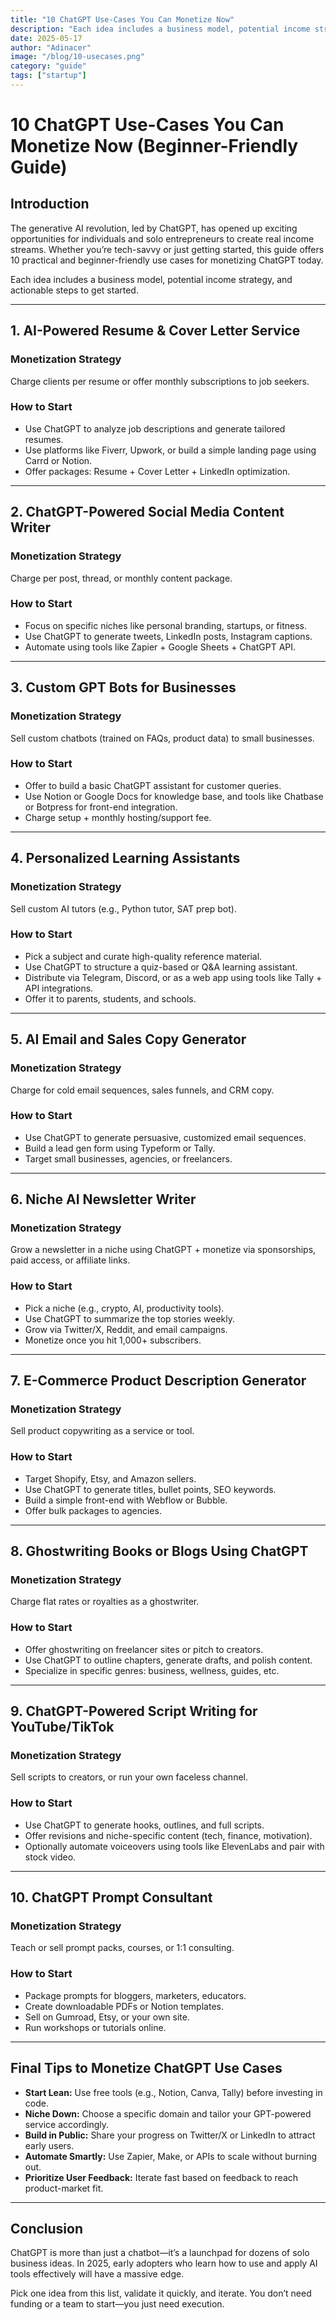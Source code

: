 ```yaml
---
title: "10 ChatGPT Use-Cases You Can Monetize Now"
description: "Each idea includes a business model, potential income strategy, and actionable steps to get started."
date: 2025-05-17
author: "Adinacer"
image: "/blog/10-usecases.png"
category: "guide"
tags: ["startup"]
---
```



# 10 ChatGPT Use-Cases You Can Monetize Now (Beginner-Friendly Guide)

## Introduction

The generative AI revolution, led by ChatGPT, has opened up exciting opportunities for individuals and solo entrepreneurs to create real income streams. Whether you’re tech-savvy or just getting started, this guide offers 10 practical and beginner-friendly use cases for monetizing ChatGPT today.

Each idea includes a business model, potential income strategy, and actionable steps to get started.

---

## 1. **AI-Powered Resume & Cover Letter Service**

### Monetization Strategy
Charge clients per resume or offer monthly subscriptions to job seekers.

### How to Start
- Use ChatGPT to analyze job descriptions and generate tailored resumes.
- Use platforms like Fiverr, Upwork, or build a simple landing page using Carrd or Notion.
- Offer packages: Resume + Cover Letter + LinkedIn optimization.

---

## 2. **ChatGPT-Powered Social Media Content Writer**

### Monetization Strategy
Charge per post, thread, or monthly content package.

### How to Start
- Focus on specific niches like personal branding, startups, or fitness.
- Use ChatGPT to generate tweets, LinkedIn posts, Instagram captions.
- Automate using tools like Zapier + Google Sheets + ChatGPT API.

---

## 3. **Custom GPT Bots for Businesses**

### Monetization Strategy
Sell custom chatbots (trained on FAQs, product data) to small businesses.

### How to Start
- Offer to build a basic ChatGPT assistant for customer queries.
- Use Notion or Google Docs for knowledge base, and tools like Chatbase or Botpress for front-end integration.
- Charge setup + monthly hosting/support fee.

---

## 4. **Personalized Learning Assistants**

### Monetization Strategy
Sell custom AI tutors (e.g., Python tutor, SAT prep bot).

### How to Start
- Pick a subject and curate high-quality reference material.
- Use ChatGPT to structure a quiz-based or Q&A learning assistant.
- Distribute via Telegram, Discord, or as a web app using tools like Tally + API integrations.
- Offer it to parents, students, and schools.

---

## 5. **AI Email and Sales Copy Generator**

### Monetization Strategy
Charge for cold email sequences, sales funnels, and CRM copy.

### How to Start
- Use ChatGPT to generate persuasive, customized email sequences.
- Build a lead gen form using Typeform or Tally.
- Target small businesses, agencies, or freelancers.

---

## 6. **Niche AI Newsletter Writer**

### Monetization Strategy
Grow a newsletter in a niche using ChatGPT + monetize via sponsorships, paid access, or affiliate links.

### How to Start
- Pick a niche (e.g., crypto, AI, productivity tools).
- Use ChatGPT to summarize the top stories weekly.
- Grow via Twitter/X, Reddit, and email campaigns.
- Monetize once you hit 1,000+ subscribers.

---

## 7. **E-Commerce Product Description Generator**

### Monetization Strategy
Sell product copywriting as a service or tool.

### How to Start
- Target Shopify, Etsy, and Amazon sellers.
- Use ChatGPT to generate titles, bullet points, SEO keywords.
- Build a simple front-end with Webflow or Bubble.
- Offer bulk packages to agencies.

---

## 8. **Ghostwriting Books or Blogs Using ChatGPT**

### Monetization Strategy
Charge flat rates or royalties as a ghostwriter.

### How to Start
- Offer ghostwriting on freelancer sites or pitch to creators.
- Use ChatGPT to outline chapters, generate drafts, and polish content.
- Specialize in specific genres: business, wellness, guides, etc.

---

## 9. **ChatGPT-Powered Script Writing for YouTube/TikTok**

### Monetization Strategy
Sell scripts to creators, or run your own faceless channel.

### How to Start
- Use ChatGPT to generate hooks, outlines, and full scripts.
- Offer revisions and niche-specific content (tech, finance, motivation).
- Optionally automate voiceovers using tools like ElevenLabs and pair with stock video.

---

## 10. **ChatGPT Prompt Consultant**

### Monetization Strategy
Teach or sell prompt packs, courses, or 1:1 consulting.

### How to Start
- Package prompts for bloggers, marketers, educators.
- Create downloadable PDFs or Notion templates.
- Sell on Gumroad, Etsy, or your own site.
- Run workshops or tutorials online.

---

## Final Tips to Monetize ChatGPT Use Cases

- **Start Lean:** Use free tools (e.g., Notion, Canva, Tally) before investing in code.
- **Niche Down:** Choose a specific domain and tailor your GPT-powered service accordingly.
- **Build in Public:** Share your progress on Twitter/X or LinkedIn to attract early users.
- **Automate Smartly:** Use Zapier, Make, or APIs to scale without burning out.
- **Prioritize User Feedback:** Iterate fast based on feedback to reach product-market fit.

---

## Conclusion

ChatGPT is more than just a chatbot—it’s a launchpad for dozens of solo business ideas. In 2025, early adopters who learn how to use and apply AI tools effectively will have a massive edge.

Pick one idea from this list, validate it quickly, and iterate. You don’t need funding or a team to start—you just need execution.
